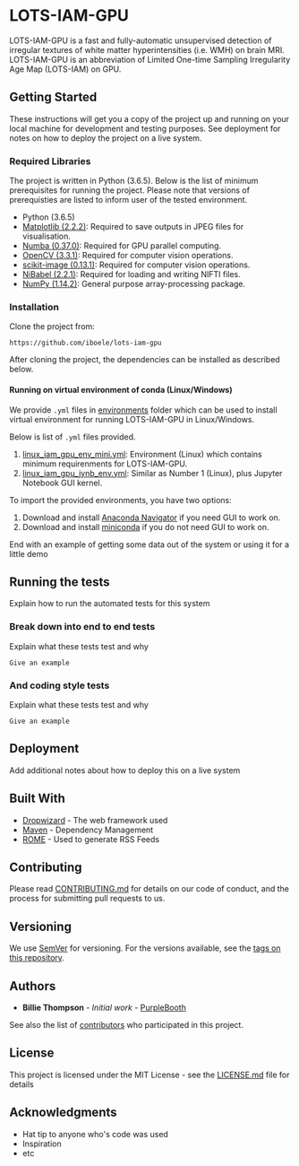 # LOTS-IAM-GPU
LOTS-IAM-GPU is a fast and fully-automatic unsupervised detection of irregular textures of white matter hyperintensities (i.e. WMH) on brain MRI. LOTS-IAM-GPU is an abbreviation of Limited One-time Sampling Irregularity Age Map (LOTS-IAM) on GPU.

## Getting Started

These instructions will get you a copy of the project up and running on your local machine for development and testing purposes. See deployment for notes on how to deploy the project on a live system.

### Required Libraries

The project is written in Python (3.6.5). Below is the list of minimum prerequisites for running the project. Please note that versions of prerequisties are listed to inform user of the tested environment.

- Python (3.6.5)
- [Matplotlib (2.2.2)](https://matplotlib.org/): Required to save outputs in JPEG files for visualisation.
- [Numba (0.37.0)](https://numba.pydata.org/): Required for GPU parallel computing.
- [OpenCV (3.3.1)](https://docs.opencv.org/3.0-beta/index.html): Required for computer vision operations.
- [scikit-image (0.13.1)](http://scikit-image.org/): Required for computer vision operations.
- [NiBabel (2.2.1)](http://nipy.org/nibabel/): Required for loading and writing NIFTI files.
- [NumPy (1.14.2)](http://www.numpy.org/): General purpose array-processing package.

### Installation

Clone the project from:

```
https://github.com/iboele/lots-iam-gpu
```

After cloning the project, the dependencies can be installed as described below.

#### Running on virtual environment of conda (Linux/Windows)

We provide `.yml` files in [environments](https://github.com/iboele/lots-iam-gpu/tree/master/environments) folder which can be used to install virtual environment for running LOTS-IAM-GPU in Linux/Windows.

Below is list of `.yml` files provided.

1. [linux_iam_gpu_env_mini.yml](https://github.com/iboele/lots-iam-gpu/blob/master/environments/linux_iam_gpu_env_mini.yml): Environment (Linux) which contains minimum requirenments for LOTS-IAM-GPU.
2. [linux_iam_gpu_jynb_env.yml](https://github.com/iboele/lots-iam-gpu/blob/master/environments/linux_iam_gpu_jynb_env.yml): Similar as Number 1 (Linux), plus Jupyter Notebook GUI kernel.

To import the provided environments, you have two options:
1. Download and install [Anaconda Navigator](https://www.anaconda.com/download/) if you need GUI to work on.
2. Download and install [miniconda](https://conda.io/miniconda.html) if you do not need GUI to work on.

End with an example of getting some data out of the system or using it for a little demo

## Running the tests

Explain how to run the automated tests for this system

### Break down into end to end tests

Explain what these tests test and why

```
Give an example
```

### And coding style tests

Explain what these tests test and why

```
Give an example
```

## Deployment

Add additional notes about how to deploy this on a live system

## Built With

* [Dropwizard](http://www.dropwizard.io/1.0.2/docs/) - The web framework used
* [Maven](https://maven.apache.org/) - Dependency Management
* [ROME](https://rometools.github.io/rome/) - Used to generate RSS Feeds

## Contributing

Please read [CONTRIBUTING.md](https://gist.github.com/PurpleBooth/b24679402957c63ec426) for details on our code of conduct, and the process for submitting pull requests to us.

## Versioning

We use [SemVer](http://semver.org/) for versioning. For the versions available, see the [tags on this repository](https://github.com/your/project/tags). 

## Authors

* **Billie Thompson** - *Initial work* - [PurpleBooth](https://github.com/PurpleBooth)

See also the list of [contributors](https://github.com/your/project/contributors) who participated in this project.

## License

This project is licensed under the MIT License - see the [LICENSE.md](LICENSE.md) file for details

## Acknowledgments

* Hat tip to anyone who's code was used
* Inspiration
* etc
